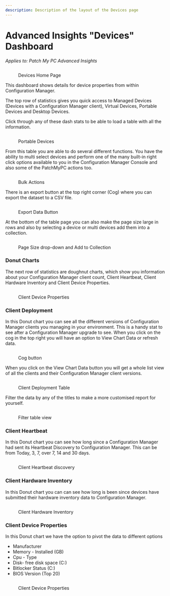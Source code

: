 ```yaml
---
description: Description of the layout of the Devices page
---
```


# Advanced Insights "Devices" Dashboard

_Applies to: Patch My PC Advanced Insights_

<figure><img src="/_images/gitbook/image%20%28507%29.png" alt=""><figcaption><p>Devices Home Page</p></figcaption></figure>

This dashboard shows details for device properties from within Configuration Manager.

The top row of statistics gives you quick access to Managed Devices (Devices with a Configuration Manager client), Virtual Devices, Portable Devices and Desktop Devices.

Click through any of these dash stats to be able to load a table with all the information.

<figure><img src="/_images/gitbook/image%20%28492%29.png" alt=""><figcaption><p>Portable Devices</p></figcaption></figure>

From this table you are able to do several different functions.  You have the ability to multi select devices and perform one of the many built-in right click options available to you in the Configuration Manager Console and also some of the PatchMyPC actions too.

<figure><img src="/_images/gitbook/image%20%28510%29.png" alt=""><figcaption><p>Bulk Actions</p></figcaption></figure>

There is an export button at the top right corner (Cog) where you can export the dataset to a CSV file.

<figure><img src="/_images/gitbook/image%20%28511%29.png" alt=""><figcaption><p>Export Data Button</p></figcaption></figure>

At the bottom of the table page you can also make the page size large in rows and also by selecting a device or multi devices add them into a collection.

<figure><img src="/_images/gitbook/image%20%28514%29.png" alt=""><figcaption><p>Page Size drop-down and Add to Collection</p></figcaption></figure>

### Donut Charts

The next row of statistics are doughnut charts, which show you information about your Configuration Manager client count, Client Heartbeat, Client Hardware Inventory and Client Device Properties.

<figure><img src="/_images/gitbook/image%20%28515%29.png" alt=""><figcaption><p>Client Device Properties</p></figcaption></figure>

### Client Deployment

In this Donut chart you can see all the different versions of Configuration Manager clients you managing in your environment.  This is a handy stat to see after a Configuration Manager upgrade to see.  When you click on the cog in the top right you will have an option to View Chart Data or refresh data.

<figure><img src="/_images/gitbook/image%20%28516%29.png" alt=""><figcaption><p>Cog button</p></figcaption></figure>

When you click on the View Chart Data button you will get a whole list view of all the clients and their Configuration Manager client versions.

<figure><img src="/_images/gitbook/image%20%28494%29.png" alt=""><figcaption><p>Client Deployment Table</p></figcaption></figure>

Filter the data by any of the titles to make a more customised report for yourself.

<figure><img src="/_images/gitbook/image%20%28495%29.png" alt=""><figcaption><p>Filter table view</p></figcaption></figure>

### Client Heartbeat&#x20;

In this Donut chart you can see how long since a Configuration Manager had sent its Heartbeat Discovery to Configuration Manager.  This can be from Today, 3, 7, over 7, 14 and 30 days.

<figure><img src="/_images/gitbook/image%20%28520%29.png" alt=""><figcaption><p>Client Heartbeat discovery</p></figcaption></figure>

### Client Hardware Inventory

In this Donut chart you can can see how long is been since devices have submitted their hardware inventory data to Configuration Manager.

<figure><img src="/_images/gitbook/image%20%28522%29.png" alt=""><figcaption><p>Client Hardware Inventory</p></figcaption></figure>

### Client Device Properties

In this Donut chart we have the option to pivot the data to different options

* Manufacturer
* Memory - Installed (GB)
* Cpu - Type
* Disk- free disk space (C:)
* Bitlocker Status (C:)
* BIOS Version (Top 20)

<figure><img src="/_images/gitbook/image%20%28523%29.png" alt=""><figcaption><p>Client Device Properties</p></figcaption></figure>
